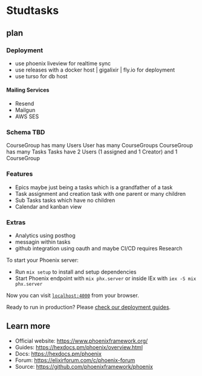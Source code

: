# Studtasks

## plan

### Deployment

- use phoenix liveview for realtime sync
- use releases with a docker host | gigalixir | fly.io for deployment
- use turso for db host

#### Mailing Services

- Resend
- Mailgun
- AWS SES

### Schema TBD

CourseGroup has many Users
User has many CourseGroups
CourseGroup has many Tasks
Tasks have 2 Users (1 assigned and 1 Creator) and 1 CourseGroup

### Features

- Epics
  maybe just being a tasks which is a grandfather of a task
- Task assignment and creation
  task with one parent or many children
- Sub Tasks
  tasks which have no children
- Calendar and kanban view

### Extras

- Analytics using posthog
- messagin within tasks
- github integration using oauth and maybe CI/CD requires Research

To start your Phoenix server:

- Run `mix setup` to install and setup dependencies
- Start Phoenix endpoint with `mix phx.server` or inside IEx with `iex -S mix phx.server`

Now you can visit [`localhost:4000`](http://localhost:4000) from your browser.

Ready to run in production? Please [check our deployment guides](https://hexdocs.pm/phoenix/deployment.html).

## Learn more

- Official website: https://www.phoenixframework.org/
- Guides: https://hexdocs.pm/phoenix/overview.html
- Docs: https://hexdocs.pm/phoenix
- Forum: https://elixirforum.com/c/phoenix-forum
- Source: https://github.com/phoenixframework/phoenix